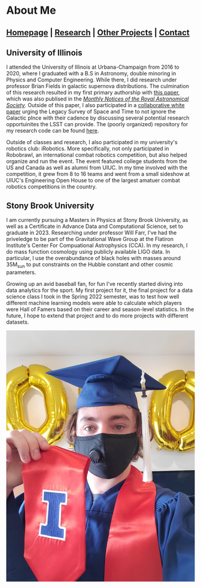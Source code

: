 # About Me

## [Homepage](https://ctmurphey.github.io) | [Research](http://ctmurphey.github.io/research) | [Other Projects](http://ctmurphey.github.io/projects) | [Contact](http://ctmurphey.github.io/contact)

## University of Illinois
I attended the University of Illinois at Urbana-Champaign from 2016 to 2020, where I graduated with a B.S in Astronomy, double minoring in Physics and Computer Engineering. While there, I did research under professor Brian Fields in galactic supernova distributions. The culmination of this research resulted in my first primary authorship with [this paper](https://arxiv.org/abs/2012.06552), which was also publised in the [*Monthly Notices of the Royal Astronomical Society*](https://academic.oup.com/mnras/article-abstract/507/1/927/6330468?redirectedFrom=fulltext). Outside of this paper, I also participated in a [collaborative white paper](https://arxiv.org/abs/1811.12433v1) urging the Legacy Survey of Space and Time to not ignore the Galactic plnce with their cadence by discussing several potential research opportuinites the LSST can provide. The (poorly organized) repository for my research code can be found [here](https://github.com/ctmurphey/Undergrad-Research).

Outside of classes and research, I also participated in my university's robotics club: iRobotics. More specifically, not only participated in Robobrawl, an international combat robotics competition, but also helped organize and run the event. The event featured college students from the US and Canada as well as alumni from UIUC. In my time involved with the competition, it grew from 8 to 16 teams and went from a small sideshow at UIUC's Engineering Open House to one of the largest amatuer combat robotics competitions in the country.

## Stony Brook University
I am currently pursuing a Masters in Physics at Stony Brook University, as well as a Certificate in Advance Data and Computational Science, set to graduate in 2023. Researching under professor Will Farr, I've had the priveledge to be part of the Gravitational Wave Group at the Flatiron Institute's Center For Compuational Astrophysics (CCA). In my research, I do mass function cosmology using publicly available LIGO data. In particular, I use the overabundance of black holes with masses around 35M<sub>sun</sub> to put constraints on the Hubble constant and other cosmic parameters.

Growing up an avid baseball fan, for fun I've recently started diving into data analytics for the sport. My first project for it, the final project for a data science class I took in the Spring 2022 semester, was to test how well different machine learning models were able to calculate which players were Hall of Famers based on their career and season-level statistics. In the future, I hope to extend that project and to do more projects with different datasets.


![img](photos/grad-mask-selfie.jpg)

